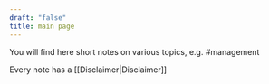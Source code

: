 ```yaml
---
draft: "false"
title: main page
---
```

You will find here short notes on various topics, e.g. #management 

Every note has a [[Disclaimer|Disclaimer]]